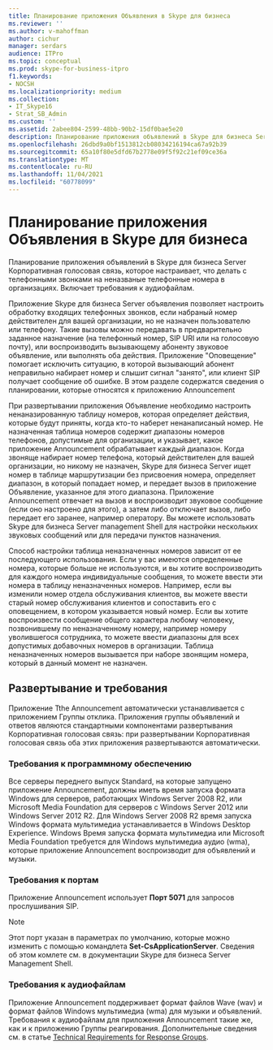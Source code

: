 ```yaml
---
title: Планирование приложения Объявления в Skype для бизнеса
ms.reviewer: ''
ms.author: v-mahoffman
author: cichur
manager: serdars
audience: ITPro
ms.topic: conceptual
ms.prod: skype-for-business-itpro
f1.keywords:
- NOCSH
ms.localizationpriority: medium
ms.collection:
- IT_Skype16
- Strat_SB_Admin
ms.custom: ''
ms.assetid: 2abee804-2599-48bb-90b2-15df0bae5e20
description: Планирование приложения объявлений в Skype для бизнеса Server Корпоративная голосовая связь, которое настраивает, что делать с телефонными звонками на неназваные телефонные номера в организациях. Включает требования к аудиофайлам.
ms.openlocfilehash: 26dbd9a0bf1513812cb08034216194ca67a92b39
ms.sourcegitcommit: 65a10f80e5dfd67b2778e09f5f92c21ef09ce36a
ms.translationtype: MT
ms.contentlocale: ru-RU
ms.lasthandoff: 11/04/2021
ms.locfileid: "60778099"
---
```

# <a name="plan-for-the-announcement-application-in-skype-for-business"></a>Планирование приложения Объявления в Skype для бизнеса

Планирование приложения объявлений в Skype для бизнеса Server Корпоративная голосовая связь, которое настраивает, что делать с телефонными звонками на неназваные телефонные номера в организациях. Включает требования к аудиофайлам.

Приложение Skype для бизнеса Server объявления позволяет настроить обработку входящих телефонных звонков, если набраный номер действителен для вашей организации, но не назначен пользователю или телефону. Такие вызовы можно передавать в предварительно заданное назначение (на телефонный номер, SIP URI или на голосовую почту), или воспроизводить вызывающему абоненту звуковое объявление, или выполнять оба действия. Приложение "Оповещение" помогает исключить ситуацию, в которой вызывающий абонент неправильно набирает номер и слышит сигнал "занято", или клиент SIP получает сообщение об ошибке. В этом разделе содержатся сведения о планировании, которые относятся к приложению Announcement

При развертывании приложения Объявление необходимо настроить ненаназированную таблицу номеров, которая определяет действия, которые будут приняты, когда кто-то наберет ненанаписаный номер. Не назначенная таблица номеров содержит диапазоны номеров телефонов, допустимые для организации, и указывает, какое приложение Announcement обрабатывает каждый диапазон. Когда звоняще набирает номер телефона, который действителен для вашей организации, но никому не назначен, Skype для бизнеса Server ищет номер в таблице маршрутизации без присвоения номера, определяет диапазон, в который попадает номер, и передает вызов в приложение Объявление, указанное для этого диапазона. Приложение Announcement отвечает на вызов и воспроизводит звуковое сообщение (если оно настроено для этого), а затем либо отключает вызов, либо передает его заранее, например оператору. Вы можете использовать Skype для бизнеса Server management Shell для настройки нескольких звуковых сообщений или для передачи пунктов назначения.

Способ настройки таблица неназначенных номеров зависит от ее последующего использования. Если у вас имеются определенные номера, которые больше не используются, и вы хотите воспроизводить для каждого номера индивидуальные сообщения, то можете ввести эти номера в таблицу неназначенных номеров. Например, если вы изменили номер отдела обслуживания клиентов, вы можете ввести старый номер обслуживания клиентов и сопоставить его с оповещением, в котором указывается новый номер. Если вы хотите воспроизвести сообщение общего характера любому человеку, позвонившему по неназначенному номеру, например номеру уволившегося сотрудника, то можете ввести диапазоны для всех допустимых добавочных номеров в организации. Таблица неназначенных номеров вызывается при наборе звонящим номера, который в данный момент не назначен.

## <a name="deployment-and-requirements"></a>Развертывание и требования

Приложение Tthe Announcement автоматически устанавливается с приложением Группы отклика. Приложения группы объявлений и ответов являются стандартными компонентами развертывания Корпоративная голосовая связь: при развертывании Корпоративная голосовая связь оба этих приложения развертываются автоматически.

### <a name="software-requirements"></a>Требования к программному обеспечению

Все серверы переднего выпуск Standard, на которые запущено приложение Announcement, должны иметь время запуска формата Windows для серверов, работающих Windows Server 2008 R2, или Microsoft Media Foundation для серверов с Windows Server 2012 или Windows Server 2012 R2. Для Windows Server 2008 R2 время запуска Windows формата мультимедиа устанавливается в Windows Desktop Experience. Windows Время запуска формата мультимедиа или Microsoft Media Foundation требуется для Windows мультимедиа аудио (wma), которые приложение Announcement воспроизводит для объявлений и музыки.

### <a name="port-requirements"></a>Требования к портам

Приложение Announcement использует **Порт 5071** для запросов прослушивания SIP.

> [!NOTE]
> Этот порт указан в параметрах по умолчанию, которые можно изменить с помощью командлета **Set-CsApplicationServer**. Сведения об этом комлете см. в документации Skype для бизнеса Server Management Shell.

### <a name="audio-file-requirements"></a>Требования к аудиофайлам

Приложение Announcement поддерживает формат файлов Wave (wav) и формат файлов Windows мультимедиа (wma) для музыки и объявлений. Требования к аудиофайлам для приложения Announcement такие же, как и к приложению Группы реагирования. Дополнительные сведения см. в статье [Technical Requirements for Response Groups](/previous-versions/office/lync-server-2013/lync-server-2013-technical-requirements-for-response-group).